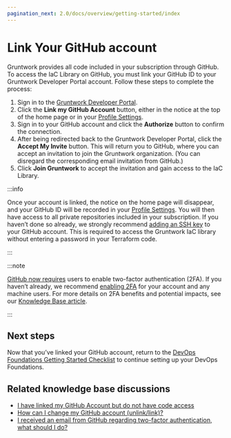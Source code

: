 ```yaml
---
pagination_next: 2.0/docs/overview/getting-started/index
---
```


# Link Your GitHub account

Gruntwork provides all code included in your subscription through GitHub. To access the IaC Library on GitHub, you must link your GitHub ID to your Gruntwork Developer Portal account. Follow these steps to complete the process:

1. Sign in to the [Gruntwork Developer Portal](https://app.gruntwork.io).
2. Click the **Link my GitHub Account** button, either in the notice at the top of the home page or in your [Profile Settings](https://app.gruntwork.io/settings/profile).
3. Sign in to your GitHub account and click the **Authorize** button to confirm the connection.
4. After being redirected back to the Gruntwork Developer Portal, click the **Accept My Invite** button. This will return you to GitHub, where you can accept an invitation to join the Gruntwork organization. (You can disregard the corresponding email invitation from GitHub.)
5. Click **Join Gruntwork** to accept the invitation and gain access to the IaC Library.

:::info

Once your account is linked, the notice on the home page will disappear, and your GitHub ID will be recorded in your [Profile Settings](https://app.gruntwork.io/settings/profile). You will then have access to all private repositories included in your subscription. If you haven’t done so already, we strongly recommend [adding an SSH key](https://docs.github.com/en/authentication/connecting-to-github-with-ssh/generating-a-new-ssh-key-and-adding-it-to-the-ssh-agent) to your GitHub account. This is required to access the Gruntwork IaC library without entering a password in your Terraform code.

:::

:::note

[GitHub now requires](https://github.blog/2023-03-09-raising-the-bar-for-software-security-github-2fa-begins-march-13) users to enable two-factor authentication (2FA). If you haven’t already, we recommend [enabling 2FA](https://docs.github.com/en/authentication/securing-your-account-with-two-factor-authentication-2fa/configuring-two-factor-authentication) for your account and any machine users. For more details on 2FA benefits and potential impacts, see our [Knowledge Base article](https://github.com/orgs/gruntwork-io/discussions/764).

:::


## Next steps

Now that you’ve linked your GitHub account, return to the [DevOps Foundations Getting Started Checklist](/2.0/docs/overview/getting-started/index.md) to continue setting up your DevOps Foundations.

## Related knowledge base discussions

- [I have linked my GitHub Account but do not have code access](https://github.com/orgs/gruntwork-io/discussions/715)
- [How can I change my GitHub account (unlink/link)?](https://github.com/orgs/gruntwork-io/discussions/713)
- [I received an email from GitHub regarding two-factor authentication, what should I do?](https://github.com/orgs/gruntwork-io/discussions/764)
